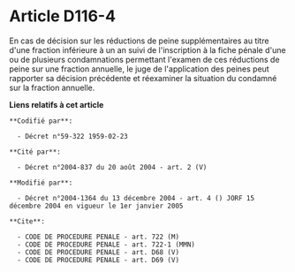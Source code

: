 # Article D116-4

En cas de décision sur les réductions de peine supplémentaires au titre d'une fraction inférieure à un an suivi de
l'inscription à la fiche pénale d'une ou de plusieurs condamnations permettant l'examen de ces réductions de peine sur une
fraction annuelle, le juge de l'application des peines peut rapporter sa décision précédente et réexaminer la situation du
condamné sur la fraction annuelle.

**Liens relatifs à cet article**

	**Codifié par**:

	  - Décret n°59-322 1959-02-23

	**Cité par**:

	  - Décret n°2004-837 du 20 août 2004 - art. 2 (V)

	**Modifié par**:

	  - Décret n°2004-1364 du 13 décembre 2004 - art. 4 () JORF 15 décembre 2004 en vigueur le 1er janvier 2005

	**Cite**:

	  - CODE DE PROCEDURE PENALE - art. 722 (M)
	  - CODE DE PROCEDURE PENALE - art. 722-1 (MMN)
	  - CODE DE PROCEDURE PENALE - art. D68 (V)
	  - CODE DE PROCEDURE PENALE - art. D69 (V)
